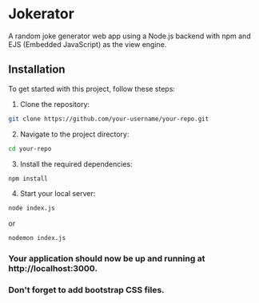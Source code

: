 # Jokerator
A random joke generator web app using a Node.js backend with npm and EJS (Embedded JavaScript) as the view engine.

## Installation

To get started with this project, follow these steps:

1. Clone the repository:
```bash
git clone https://github.com/your-username/your-repo.git
```

2. Navigate to the project directory:
```bash
cd your-repo
```

3. Install the required dependencies:
```bash
npm install
```

4. Start your local server:
```bash
node index.js
```
or
```bash
nodemon index.js
```

### Your application should now be up and running at http://localhost:3000.
### Don't forget to add bootstrap CSS files.

